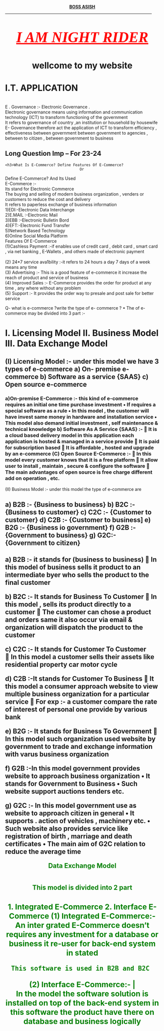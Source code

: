 
<html>
<head>
      <CENTER><U><B>BOSS ASISH </B></U></CENTER>
<body>
<hr width="95%" color="blue" size="7"/>

</body>

<body>
  <center><font face="Algerian" size=7 color=red><p><b><u><i>I AM NIGHT RIDER</i></u></b></p></font></center>
</head>

<body>

<h1> <center>wellcome to my website </center>
</h1>
<body>
 <h1>I.T. APPLICATION</h1>

<br>E . Governance :- Electronic Governance .
<br>Electronic governance means using information and communication technology (ICT) to transform functioning of the government 
<br>It refers to governance of country ,an institution or household by housewife 
<br>E- Governance therefore act the application of ICT to transform efficiency , effectiveness between government between government to agencies , between to citizen , between government to business 

<h2>Long Question Imp – For 23-24</h2>

	<h3>What Is E-Commerce? Define Features Of E-Commerce?
                                      Or
Define E-Commerce? And Its Used</h3> 
<br>E-Commerce :-
<br>Its stand for Electronic Commerce 
<br>The buying and selling of modern business organization , venders or customers to reduce the cost and delivery
<br>It refers to paperless exchange of business information 
<br>1)EDI:-Electronic Data Interchange 
<br>2)E.MAIL :-Electronic Mail 
<br>3)EBB :-Electronic Bulletin Bord 
<br>4)EFT:-Electronic Fund Transfer 
<br>5)Network Based Technology 
<br>6)Online Social Media Platform 
<br>Features Of E-Commerce 
<br>(1)Cashless Payment :-if enables use of credit card , debit card , smart card , via net banking , E-Wallets , and others made of electronic payment  
<br>(2) 24*7 service ava1bility :-it refers to 24 hours a day 7 days of a week means any time 
<br>(3) Advertising :- This is a good feature  of e-commerce it increase the reach of product and service of business 
<br>(4) Improved Sales :- E-Commerce provides the order for product at any time , any where without any problem
<br>(5) Support :- It provides the order way to presale and post sale for better service 
</body>
<body>
Q- what is e-commerce ?write the type of e- commerce ?
•	The of e-commerce may be divided  into 3 part :-
<h1>I.	Licensing Model 
II.	Business Model 
III.	Data Exchange Model</h1>
<h2>(I) Licensing Model :-  under this model we have 3 types of e-commerce
a)	On- premise e-commerce 
b)	Software as a service {SAAS}
c)	Open source e-commerce </h2>
<h3>a)On-premise E-Commerce :- this kind of e-commerce requires an initial one time purchase investment
•	If requires  a special software as a rule 
•	In this model , the customer will have invest same money in hardware and installation service 
•	This model also demand initial investment , self maintenance
& technical knowledge 
b) Software As A Service {SAAS} :- 
	It is a cloud based delivery model in this application each application is hosted & managed in a service provide
	It is paid for subscription based 
	It is affordable , hosted and upgrade by an e-commerce 
(C) Open Source E-Commerce :-
	In this model every customer knows that it is a free platform 
	It allow user to install , maintain , secure & configure the software 
	The main advantages of open source is free charge different add on operation , etc.</h3>
</body>
<body>
(II) Business Model :- under this model the type of e-commerce are
<h2>a)	B2B :- {Business to business}
b)	B2C :- {Business to customer}
c)	C2C :- {Customer to customer}
d)	C2B :- {Customer to business] 
e)	B2G :- {Business io government}
f)	G2B :- {Government to business}
g)	G2C:- {Government to citizen}<h2>
a) B2B :- it stands for  (business to business)
	In this model of business sells it product to an intermediate byer who sells the product to the final customer  

b) B2C :- It stands for Business To Customer 
	In this model , sells its product directly to a customer 
	The customer can chose a product and orders same it also occur via email & organization will dispatch the product to the customer

c) C2C :- It stands for Customer To Customer  
	In this model a customer sells their assets like residential property car motor cycle 

d) C2B :-It stands for Customer To Business
	It this model a consumer approach website to view multiple business organization for a particular service 
	For exp :- a customer compare the rate of interest of personal one provide by various bank

e) B2G :- It stands for Business To Government 
	In this model such  organization used website by government to trade and exchange information with varus business organization 
 

f) G2B :-In this model government provides website to approach business organization 
•	It stands for Government to Business 
•	Such website support auctions tenders etc.

g) G2C :- In this model government use as website  to approach citizen in general 
•	It supports . action of vehicles , machinery etc.
•	Such website also provides service like registration of  birth , marriage and death certificates 
•	The main aim of G2C relation to reduce the average time
 

 <center> <font color=green> Data Exchange Model

<br>This model is divided into 2 part 
<center-right>
<h3>1.	Integrated E-Commerce
2.	Interface E-Commerce
(1) Integrated E-Commerce:- 
	An inter grated E-Commerce doesn’t requires any investment for a database or business it re-user for back-end system in stated  
	
	This software is used in B2B and B2C 
(2)  Interface E-Commerce:- 
|<br>In the model the software solution is installed on top of the back-end system in this software the product have there on database and business logically 
</body>
</html>

